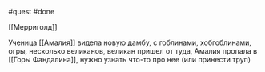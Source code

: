 #quest #done

[[Мерриголд]]

Ученица [[Амалия]] видела новую дамбу, с гоблинами, хобгоблинами, огры, несколько великанов, великан пришел от туда, Амалия пропала в [[Горы Фандалина]], нужно узнать что-то про нее (или принести труп)
